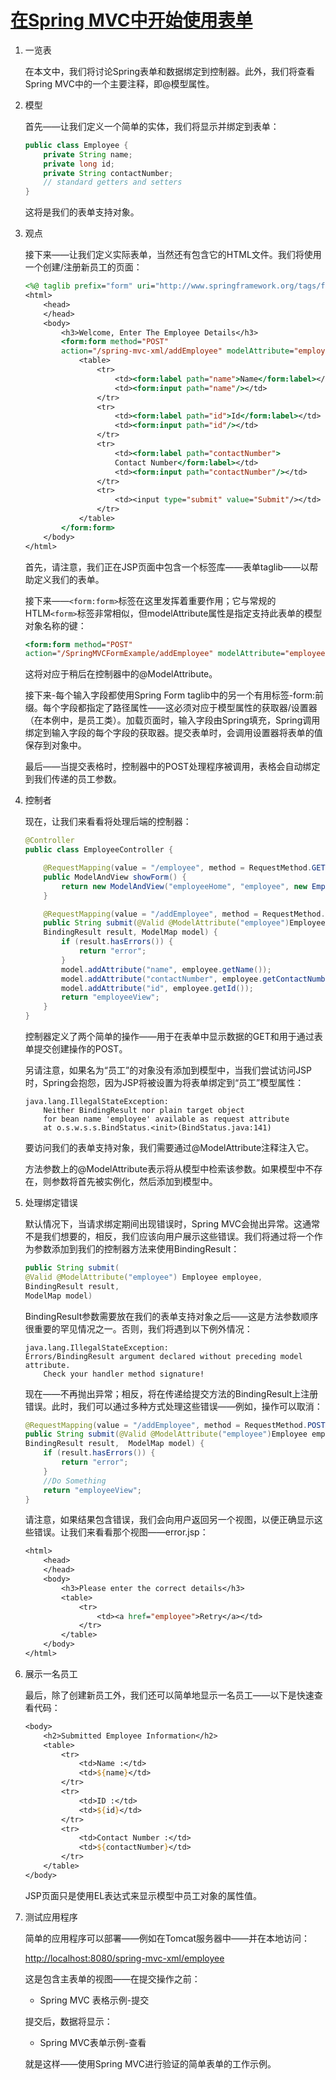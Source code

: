 # [在Spring MVC中开始使用表单](https://www.baeldung.com/spring-mvc-form-tutorial)

1. 一览表

    在本文中，我们将讨论Spring表单和数据绑定到控制器。此外，我们将查看Spring MVC中的一个主要注释，即@模型属性。

2. 模型

    首先——让我们定义一个简单的实体，我们将显示并绑定到表单：

    ```java
    public class Employee {
        private String name;
        private long id;
        private String contactNumber;
        // standard getters and setters
    }
    ```

    这将是我们的表单支持对象。

3. 观点

    接下来——让我们定义实际表单，当然还有包含它的HTML文件。我们将使用一个创建/注册新员工的页面：

    ```jsp
    <%@ taglib prefix="form" uri="http://www.springframework.org/tags/form"%>
    <html>
        <head>
        </head>
        <body>
            <h3>Welcome, Enter The Employee Details</h3>
            <form:form method="POST" 
            action="/spring-mvc-xml/addEmployee" modelAttribute="employee">
                <table>
                    <tr>
                        <td><form:label path="name">Name</form:label></td>
                        <td><form:input path="name"/></td>
                    </tr>
                    <tr>
                        <td><form:label path="id">Id</form:label></td>
                        <td><form:input path="id"/></td>
                    </tr>
                    <tr>
                        <td><form:label path="contactNumber">
                        Contact Number</form:label></td>
                        <td><form:input path="contactNumber"/></td>
                    </tr>
                    <tr>
                        <td><input type="submit" value="Submit"/></td>
                    </tr>
                </table>
            </form:form>
        </body>
    </html>
    ```

    首先，请注意，我们正在JSP页面中包含一个标签库——表单taglib——以帮助定义我们的表单。

    接下来——`<form:form>`标签在这里发挥着重要作用；它与常规的HTLM`<form>`标签非常相似，但modelAttribute属性是指定支持此表单的模型对象名称的键：

    ```jsp
    <form:form method="POST" 
    action="/SpringMVCFormExample/addEmployee" modelAttribute="employee">
    ```

    这将对应于稍后在控制器中的@ModelAttribute。

    接下来-每个输入字段都使用Spring Form taglib中的另一个有用标签-form:前缀。每个字段都指定了路径属性——这必须对应于模型属性的获取器/设置器（在本例中，是员工类）。加载页面时，输入字段由Spring填充，Spring调用绑定到输入字段的每个字段的获取器。提交表单时，会调用设置器将表单的值保存到对象中。

    最后——当提交表格时，控制器中的POST处理程序被调用，表格会自动绑定到我们传递的员工参数。

4. 控制者

    现在，让我们来看看将处理后端的控制器：

    ```java
    @Controller
    public class EmployeeController {

        @RequestMapping(value = "/employee", method = RequestMethod.GET)
        public ModelAndView showForm() {
            return new ModelAndView("employeeHome", "employee", new Employee());
        }

        @RequestMapping(value = "/addEmployee", method = RequestMethod.POST)
        public String submit(@Valid @ModelAttribute("employee")Employee employee, 
        BindingResult result, ModelMap model) {
            if (result.hasErrors()) {
                return "error";
            }
            model.addAttribute("name", employee.getName());
            model.addAttribute("contactNumber", employee.getContactNumber());
            model.addAttribute("id", employee.getId());
            return "employeeView";
        }
    }
    ```

    控制器定义了两个简单的操作——用于在表单中显示数据的GET和用于通过表单提交创建操作的POST。

    另请注意，如果名为“员工”的对象没有添加到模型中，当我们尝试访问JSP时，Spring会抱怨，因为JSP将被设置为将表单绑定到“员工”模型属性：

    ```log
    java.lang.IllegalStateException:
        Neither BindingResult nor plain target object
        for bean name 'employee' available as request attribute
        at o.s.w.s.s.BindStatus.<init>(BindStatus.java:141)
    ```

    要访问我们的表单支持对象，我们需要通过@ModelAttribute注释注入它。

    方法参数上的@ModelAttribute表示将从模型中检索该参数。如果模型中不存在，则参数将首先被实例化，然后添加到模型中。

5. 处理绑定错误

    默认情况下，当请求绑定期间出现错误时，Spring MVC会抛出异常。这通常不是我们想要的，相反，我们应该向用户展示这些错误。我们将通过将一个作为参数添加到我们的控制器方法来使用BindingResult：

    ```java
    public String submit(
    @Valid @ModelAttribute("employee") Employee employee,
    BindingResult result,
    ModelMap model)
    ```

    BindingResult参数需要放在我们的表单支持对象之后——这是方法参数顺序很重要的罕见情况之一。否则，我们将遇到以下例外情况：

    ```log
    java.lang.IllegalStateException:
    Errors/BindingResult argument declared without preceding model attribute.
        Check your handler method signature!
    ```

    现在——不再抛出异常；相反，将在传递给提交方法的BindingResult上注册错误。此时，我们可以通过多种方式处理这些错误——例如，操作可以取消：

    ```java
    @RequestMapping(value = "/addEmployee", method = RequestMethod.POST)
    public String submit(@Valid @ModelAttribute("employee")Employee employee,
    BindingResult result,  ModelMap model) {
        if (result.hasErrors()) {
            return "error";
        }
        //Do Something
        return "employeeView";
    }
    ```

    请注意，如果结果包含错误，我们会向用户返回另一个视图，以便正确显示这些错误。让我们来看看那个视图——error.jsp：

    ```jsp
    <html>
        <head>
        </head>
        <body>
            <h3>Please enter the correct details</h3>
            <table>
                <tr>
                    <td><a href="employee">Retry</a></td>
                </tr>
            </table>
        </body>
    </html>
    ```

6. 展示一名员工

    最后，除了创建新员工外，我们还可以简单地显示一名员工——以下是快速查看代码：

    ```jsp
    <body>
        <h2>Submitted Employee Information</h2>
        <table>
            <tr>
                <td>Name :</td>
                <td>${name}</td>
            </tr>
            <tr>
                <td>ID :</td>
                <td>${id}</td>
            </tr>
            <tr>
                <td>Contact Number :</td>
                <td>${contactNumber}</td>
            </tr>
        </table>
    </body>
    ```

    JSP页面只是使用EL表达式来显示模型中员工对象的属性值。

7. 测试应用程序

    简单的应用程序可以部署——例如在Tomcat服务器中——并在本地访问：

    <http://localhost:8080/spring-mvc-xml/employee>

    这是包含主表单的视图——在提交操作之前：

    - Spring MVC 表格示例-提交

    提交后，数据将显示：

    - Spring MVC表单示例-查看

    就是这样——使用Spring MVC进行验证的简单表单的工作示例。
